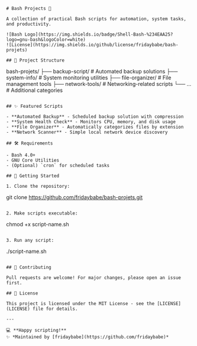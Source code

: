 ```
# Bash Projects 🐚

A collection of practical Bash scripts for automation, system tasks, and productivity.

![Bash Logo](https://img.shields.io/badge/Shell-Bash-%234EAA25?logo=gnu-bash&logoColor=white)
![License](https://img.shields.io/github/license/fridaybabe/bash-projets)

## 📁 Project Structure

```
bash-projets/
├── backup-script/              # Automated backup solutions
├── system-info/                # System monitoring utilities
├── file-organizer/             # File management tools
├── network-tools/              # Networking-related scripts
└── ...                         # Additional categories
```

## ✨ Featured Scripts

- **Automated Backup** - Scheduled backup solution with compression
- **System Health Check** - Monitors CPU, memory, and disk usage
- **File Organizer** - Automatically categorizes files by extension
- **Network Scanner** - Simple local network device discovery

## 🛠️ Requirements

- Bash 4.0+
- GNU Core Utilities
- (Optional) `cron` for scheduled tasks

## 🚀 Getting Started

1. Clone the repository:
   ```
   git clone https://github.com/fridaybabe/bash-projets.git
   ```

2. Make scripts executable:
   ```
   chmod +x script-name.sh
   ```

3. Run any script:
   ```
   ./script-name.sh
   ```

## 🤝 Contributing

Pull requests are welcome! For major changes, please open an issue first.

## 📜 License

This project is licensed under the MIT License - see the [LICENSE](LICENSE) file for details.

---

💻 **Happy scripting!**  
✨ *Maintained by [fridaybabe](https://github.com/fridaybabe)*
```
